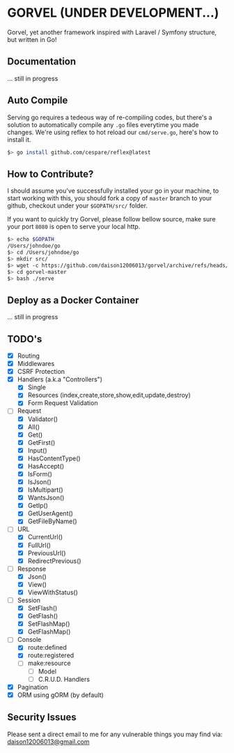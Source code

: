 # GORVEL (UNDER DEVELOPMENT...)

Gorvel, yet another framework inspired with Laravel / Symfony structure, but written in Go!

## Documentation

... still in progress

## Auto Compile

Serving go requires a tedeous way of re-compiling codes, but there's a solution to automatically compile any `.go` files everytime you made changes. We're using reflex to hot reload our `cmd/serve.go`, here's how to install it.

```bash
$> go install github.com/cespare/reflex@latest
```

## How to Contribute?

I should assume you've successfully installed your go in your machine, to start working with this, you should fork a copy of `master` branch to your github, checkout under your `$GOPATH/src/` folder.

If you want to quickly try Gorvel, please follow bellow source, make sure your port `8080` is open to serve your local http.

```bash
$> echo $GOPATH
/Users/johndoe/go
$> cd /Users/johndoe/go
$> mkdir src/
$> wget -c https://github.com/daison12006013/gorvel/archive/refs/heads/master.tar.gz -O - | tar -xz
$> cd gorvel-master
$> bash ./serve
```

## Deploy as a Docker Container

... still in progress

## TODO's

- [x] Routing
- [x] Middlewares
- [x] CSRF Protection
- [x] Handlers (a.k.a "Controllers")
  - [x] Single
  - [x] Resources (index,create,store,show,edit,update,destroy)
  - [x] Form Request Validation
- [ ] Request
  - [x] Validator()
  - [x] All()
  - [x] Get()
  - [x] GetFirst()
  - [x] Input()
  - [x] HasContentType()
  - [x] HasAccept()
  - [x] IsForm()
  - [x] IsJson()
  - [x] IsMultipart()
  - [x] WantsJson()
  - [x] GetIp()
  - [x] GetUserAgent()
  - [x] GetFileByName()
- [ ] URL
  - [x] CurrentUrl()
  - [x] FullUrl()
  - [x] PreviousUrl()
  - [x] RedirectPrevious()
- [ ] Response
  - [x] Json()
  - [x] View()
  - [x] ViewWithStatus()
- [ ] Session
  - [x] SetFlash()
  - [x] GetFlash()
  - [x] SetFlashMap()
  - [x] GetFlashMap()
- [ ] Console
  - [x] route:defined
  - [x] route:registered
  - [ ] make:resource
    - [ ] Model
    - [ ] C.R.U.D. Handlers
- [x] Pagination
- [x] ORM using gORM (by default)

## Security Issues

Please sent a direct email to me for any vulnerable things you may find via: daison12006013@gmail.com

